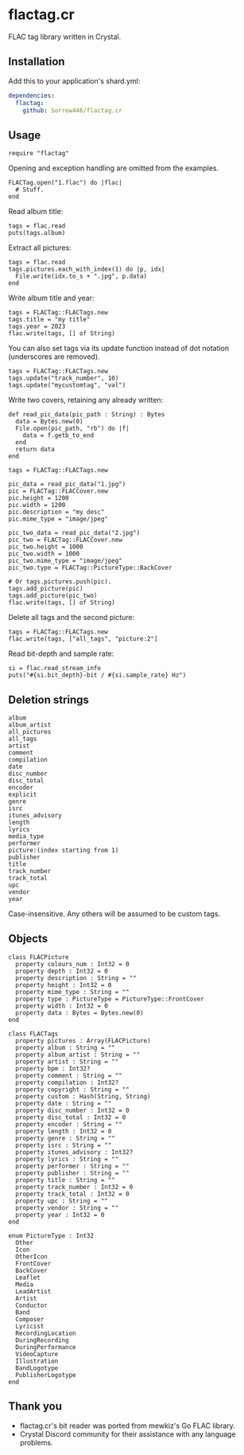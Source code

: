 # flactag.cr
FLAC tag library written in Crystal.

## Installation
Add this to your application's shard.yml:
```yaml
dependencies:
  flactag:
    github: Sorrow446/flactag.cr
```

## Usage
```crystal
require "flactag"
```
Opening and exception handling are omitted from the examples.
```crystal
FLACTag.open("1.flac") do |flac|
  # Stuff.
end
```

Read album title:
```crystal
tags = flac.read
puts(tags.album)
```

Extract all pictures:
```crystal
tags = flac.read
tags.pictures.each_with_index(1) do |p, idx|
  File.write(idx.to_s + ".jpg", p.data)
end
```

Write album title and year:
```crystal
tags = FLACTag::FLACTags.new
tags.title = "my title"
tags.year = 2023
flac.write(tags, [] of String)
```

You can also set tags via its update function instead of dot notation (underscores are removed). 
```crystal
tags = FLACTag::FLACTags.new
tags.update("track_number", 10)
tags.update("mycustomtag", "val")
```

Write two covers, retaining any already written:
```crystal
def read_pic_data(pic_path : String) : Bytes
  data = Bytes.new(0)
  File.open(pic_path, "rb") do |f|
    data = f.getb_to_end
  end
  return data
end

tags = FLACTag::FLACTags.new

pic_data = read_pic_data("1.jpg")
pic = FLACTag::FLACCover.new
pic.height = 1200
pic.width = 1200
pic.description = "my desc"
pic.mime_type = "image/jpeg"

pic_two_data = read_pic_data("2.jpg")
pic_two = FLACTag::FLACCover.new
pic_two.height = 1000
pic_two.width = 1000
pic_two.mime_type = "image/jpeg"
pic_two.type = FLACTag::PictureType::BackCover

# Or tags.pictures.push(pic).
tags.add_picture(pic)
tags.add_picture(pic_two)
flac.write(tags, [] of String)
```

Delete all tags and the second picture:
```crystal
tags = FLACTag::FLACTags.new
flac.write(tags, ["all_tags", "picture:2"]
```

Read bit-depth and sample rate:
```crystal
si = flac.read_stream_info
puts("#{si.bit_depth}-bit / #{si.sample_rate} Hz")
```

## Deletion strings
```
album
album_artist
all_pictures
all_tags
artist
comment
compilation
date
disc_number
disc_total
encoder
explicit
genre
isrc
itunes_advisory
length
lyrics
media_type
performer
picture:(index starting from 1)
publisher
title
track_number
track_total
upc
vendor
year
```
Case-insensitive. Any others will be assumed to be custom tags.

## Objects
```crystal
class FLACPicture
  property colours_num : Int32 = 0
  property depth : Int32 = 0
  property description : String = ""
  property height : Int32 = 0
  property mime_type : String = ""
  property type : PictureType = PictureType::FrontCover
  property width : Int32 = 0
  property data : Bytes = Bytes.new(0)
end

class FLACTags
  property pictures : Array(FLACPicture)
  property album : String = ""
  property album_artist : String = ""
  property artist : String = ""
  property bpm : Int32?
  property comment : String = ""
  property compilation : Int32?
  property copyright : String = ""
  property custom : Hash(String, String)
  property date : String = ""
  property disc_number : Int32 = 0
  property disc_total : Int32 = 0
  property encoder : String = ""
  property length : Int32 = 0
  property genre : String = ""
  property isrc : String = ""
  property itunes_advisory : Int32?
  property lyrics : String = ""
  property performer : String = ""
  property publisher : String = ""
  property title : String = ""
  property track_number : Int32 = 0
  property track_total : Int32 = 0
  property upc : String = ""
  property vendor : String = ""
  property year : Int32 = 0
end

enum PictureType : Int32
  Other
  Icon
  OtherIcon
  FrontCover
  BackCover
  Leaflet
  Media
  LeadArtist
  Artist
  Conductor
  Band
  Composer
  Lyricist
  RecordingLocation
  DuringRecording
  DuringPerformance
  VideoCapture
  Illustration
  BandLogotype
  PublisherLogotype
end
```

## Thank you
- flactag.cr's bit reader was ported from mewkiz's Go FLAC library.
- Crystal Discord community for their assistance with any language problems.
